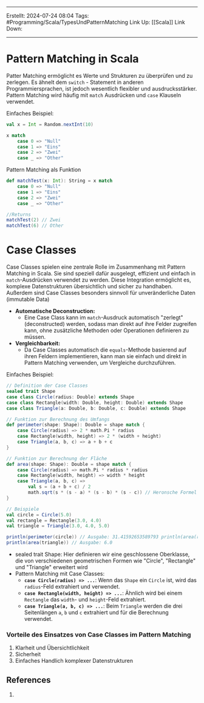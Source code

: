 
--- 
Erstellt: 2024-07-24    08:04 
Tags: #Programming/Scala/TypesUndPatternMatching 
Link Up: [[Scala]]
Link Down:

--- 
# Pattern Matching in Scala
Patter Matching ermöglicht es Werte und Strukturen zu überprüfen und zu zerlegen. Es ähnelt dem `switch` - Statement in anderen Programmiersprachen, ist jedoch wesentlich flexibler und ausdrucksstärker. Pattern Matching wird häufig mit `match` Ausdrücken und `case` Klauseln verwendet.

Einfaches Beispiel:
```scala
val x = Int = Random.nextInt(10)

x match
	case 0 => "Null"
	case 1 => "Eins"
	case 2 => "Zwei"
	case _ => "Other"
```

Pattern Matching als Funktion
```scala
def matchTest(x: Int): String = x match
	case 0 => "Null"
	case 1 => "Eins"
	case 2 => "Zwei"
	case _ => "Other"

//Returns
matchTest(2) // Zwei
matchTest(6) // Other
```

# Case Classes
Case Classes spielen eine zentrale Rolle im Zusammenhang mit Pattern Matching in Scala. Sie sind speziell dafür ausgelegt, effizient und einfach in `match`-Ausdrücken verwendet zu werden. Diese Integration ermöglicht es, komplexe Datenstrukturen übersichtlich und sicher zu handhaben. Außerdem sind Case Classes besonders sinnvoll für unveränderliche Daten (immutable Data)

- **Automatische Deconstruction:**
    - Eine Case Class kann im `match`-Ausdruck automatisch "zerlegt" (deconstructed) werden, sodass man direkt auf ihre Felder zugreifen kann, ohne zusätzliche Methoden oder Operationen definieren zu müssen.
- **Vergleichbarkeit:**
    - Da Case Classes automatisch die `equals`-Methode basierend auf ihren Feldern implementieren, kann man sie einfach und direkt in Pattern Matching verwenden, um Vergleiche durchzuführen.

Einfaches Beispiel: 
```Scala
// Definition der Case Classes 
sealed trait Shape 
case class Circle(radius: Double) extends Shape 
case class Rectangle(width: Double, height: Double) extends Shape 
case class Triangle(a: Double, b: Double, c: Double) extends Shape 

// Funktion zur Berechnung des Umfangs 
def perimeter(shape: Shape): Double = shape match { 
	case Circle(radius) => 2 * math.Pi * radius 
	case Rectangle(width, height) => 2 * (width + height) 
	case Triangle(a, b, c) => a + b + c 
} 

// Funktion zur Berechnung der Fläche 
def area(shape: Shape): Double = shape match { 
	case Circle(radius) => math.Pi * radius * radius 
	case Rectangle(width, height) => width * height 
	case Triangle(a, b, c) => 
		val s = (a + b + c) / 2 
		math.sqrt(s * (s - a) * (s - b) * (s - c)) // Heronsche Formel 
} 

// Beispiele 
val circle = Circle(5.0) 
val rectangle = Rectangle(3.0, 4.0) 
val triangle = Triangle(3.0, 4.0, 5.0) 

println(perimeter(circle)) // Ausgabe: 31.41592653589793 println(area(rectangle)) // Ausgabe: 12.0 
println(area(triangle)) // Ausgabe: 6.0
```

- sealed trait Shape: Hier definieren wir eine geschlossene Oberklasse, die von verschiedenen geometrischen Formen wie "Circle", "Rectangle" und "Triangle" erweitert wird
- Pattern Matching mit Case Classes: 
	- **`case Circle(radius) => ...`**: Wenn das `Shape` ein `Circle` ist, wird das `radius`-Feld extrahiert und verwendet.
	- **`case Rectangle(width, height) => ...`**: Ähnlich wird bei einem `Rectangle` das `width`- und `height`-Feld extrahiert.
	- **`case Triangle(a, b, c) => ...`**: Beim `Triangle` werden die drei Seitenlängen `a`, `b` und `c` extrahiert und für die Berechnung verwendet.

### Vorteile des Einsatzes von Case Classes im Pattern Matching
1. Klarheit und Übersichtlichkeit
2. Sicherheit
3. Einfaches Handlich komplexer Datenstrukturen
## References
1. 
